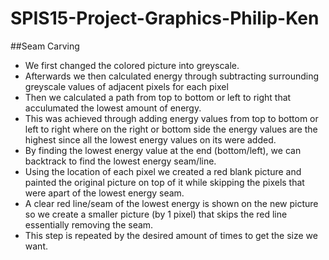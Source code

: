 # SPIS15-Project-Graphics-Philip-Ken


##Seam Carving

* We first changed the colored picture into greyscale.  
* Afterwards we then calculated energy through subtracting surrounding greyscale values of adjacent pixels for each pixel
* Then we calculated a path from top to bottom or left to right that acculumated the lowest amount of energy.
* This was achieved through adding energy values from top to bottom or left to right where on the right or bottom side  			the energy values are the highest since all the lowest energy values on its were added.   
* By finding the lowest energy value at the end (bottom/left), we can backtrack to find the lowest energy seam/line.  
* Using the location of each pixel we created a red blank picture and painted the original picture on top of it while   skipping the pixels that were apart of the lowest energy seam.  
* A clear red line/seam of the lowest energy is shown on the new picture so we create a smaller picture (by 1 pixel) that skips the red line essentially removing the seam. 
* This step is repeated by the desired amount of times to get the size we want.  

